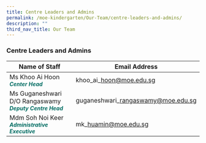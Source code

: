 ```yaml
---
title: Centre Leaders and Admins
permalink: /moe-kindergarten/Our-Team/centre-leaders-and-admins/
description: ""
third_nav_title: Our Team
---
```


### **Centre Leaders and Admins**

| Name of Staff | Email Address | 
| -------- | -------- | 
| Ms Khoo Ai Hoon<br><b><i style="color:#016C62;font-size:14px;">Center Head</i></b>| khoo\_ai\_hoon@moe.edu.sg    | 
|Ms Guganeshwari D/O Rangaswamy<br><b><i style="color:#016C62;font-size:14px;">Deputy Centre Head</i></b>|guganeshwari\_rangaswamy@moe.edu.sg|
|Mdm Soh Noi Keer<br><b><i style="color:#016C62;font-size:14px;">Administrative Executive</i></b>|mk\_huamin@moe.edu.sg|
